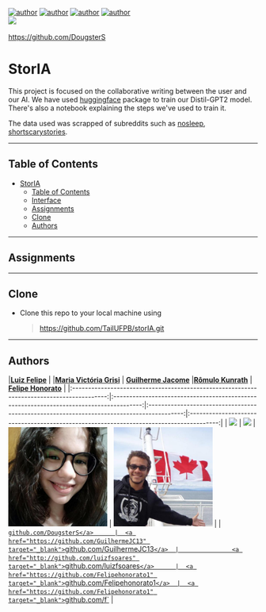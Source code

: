 [![author](https://img.shields.io/badge/author-felipehonorato1-purple.svg)](https://github.com/felipehonorato1)
[![author](https://img.shields.io/badge/author-GuilhermeJC13-black.svg)](https://github.com/GuilhermeJC13) 
[![author](https://img.shields.io/badge/author-DougsterS-blue.svg)](https://github.com/DougsterS) 
[![author](https://img.shields.io/badge/author-luizfsoares-yellow.svg)](https://github.com/luizfsoares)  
[![](https://img.shields.io/badge/python-3.7+-cyan.svg)](https://www.python.org/downloads/release/python-365/)

https://github.com/DougsterS

# StorIA
This project is focused on the collaborative writing between the user and our AI. We have used [huggingface](huggingface.co/) package to train our Distil-GPT2 model. There's also a notebook explaining the steps we've used to train it.

The data used was scrapped of subreddits such as [nosleep](https://www.reddit.com/r/nosleep/), [shortscarystories](https://www.reddit.com/r/shortscarystories/). 

---

## Table of Contents
- [StorIA](#StorIA)
  - [Table of Contents](#table-of-contents)
  - [Interface](#interface)
  - [Assignments](#assignments)
  - [Clone](#clone)
  - [Authors](#authors)
  

---
## Assignments

---

## Clone

- Clone this repo to your local machine using
    > https://github.com/TailUFPB/storIA.git

---
## Authors

|<a href="https://www.linkedin.com/in/luizfcardoso/" target="_blank">**Luiz Felipe**</a> | |<a href="https://www.linkedin.com/in//" target="_blank">**Maria Victória Grisi**</a> | <a href="https://www.linkedin.com/in/guilhermejacome/" target="_blank">**Guilherme Jacome**</a>      |<a href="https://www.linkedin.com/in/douglas-monteiro26/" target="_blank">**Rômulo Kunrath**</a> | <a href="https://www.linkedin.com/in/felipehonoratodesousa/" target="_blank">**Felipe Honorato**</a>      |
|:-----------------------------------------------------------------------------------------:|:---------------------------------------------------------------------------------------:|:-----------------------------------------------------------------------------------------:|:---------------------------------------------------------------------------------------:| 
|                   <img src="imgs/jp.png" width="200px"> </img>                            |               <img src="imgs/luizfelipe.png" width="200px"> </img>                          |                   <img src="imgs/mariavictoria.png" width="200px"> </img>                            |               <img src="imgs/douglas.png" width="200px"> </img>                          |
|               <a href="http://github.com/DougsterS" target="_blank">`github.com/DougsterS</a>      |  <a href="https://github.com/GuilhermeJC13" target="_blank">`github.com/GuilhermeJC13`</a>  |               <a href="http://github.com/luizfsoares" target="_blank">`github.com/luizfsoares`</a>      |  <a href="https://github.com/Felipehonorato1" target="_blank">`github.com/Felipehonorato1`</a>  |  <a href="https://github.com/Felipehonorato1" target="_blank">`github.com/f`</a>  |
